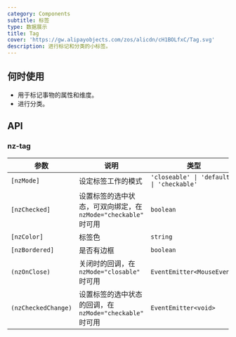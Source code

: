 ```yaml
---
category: Components
subtitle: 标签
type: 数据展示
title: Tag
cover: 'https://gw.alipayobjects.com/zos/alicdn/cH1BOLfxC/Tag.svg'
description: 进行标记和分类的小标签。
---
```



## 何时使用

- 用于标记事物的属性和维度。
- 进行分类。


## API

### nz-tag

| 参数                | 说明                                                           | 类型                                      | 默认值      |
| ------------------- | -------------------------------------------------------------- | ----------------------------------------- | ----------- |
| `[nzMode]`          | 设定标签工作的模式                                             | `'closeable' \| 'default' \| 'checkable'` | `'default'` |
| `[nzChecked]`       | 设置标签的选中状态，可双向绑定，在 `nzMode="checkable"` 时可用 | `boolean`                                 | `false`     |
| `[nzColor]`         | 标签色                                                         | `string`                                  | -           |
| `[nzBordered]`      | 是否有边框                                                     | `boolean`                                 | `true`      |
| `(nzOnClose)`       | 关闭时的回调，在 `nzMode="closable"` 时可用                    | `EventEmitter<MouseEvent>`                | -           |
| `(nzCheckedChange)` | 设置标签的选中状态的回调，在 `nzMode="checkable"` 时可用       | `EventEmitter<void>`                      | -           |
